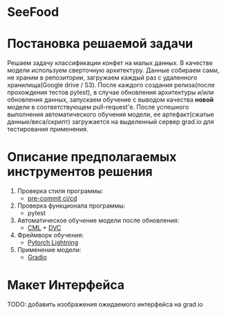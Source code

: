 # SeeFood

# Постановка решаемой задачи

Решаем задачу классификации конфет на малых данных. В качестве модели используем сверточную архитектуру. Данные собираем сами, не храним в репозитории, загружаем каждый раз с удаленного хранилища(Google drive / S3). После каждого создания релиза(после прохождения тестов pytest), в случае обновления архитектуры и/или обновления данных, запускаем обучение с выводом качества __новой__ модели в соответствующем pull-request'е. После успешного выполнения автоматического обучения модели, ее артефакт(сжатые данные/веса/скрипт) загружается на выделенный сервер grad.io для тестирования применения.

# Описание предполагаемых инструментов решения

1. Проверка стиля программы:
    - [pre-commit ci/cd](https://github.com/apps/pre-commit-ci)
2. Проверка функционала программы:
    - pytest
3. Автоматическое обучение модели после обновления:
    - [CML](https://cml.dev/) + [DVC](https://dvc.org/doc/api-reference)
4. Фреймворк обучения:
    - [Pytorch Lightning](https://lightning.ai/docs/pytorch/stable/)
5. Применение модели:
    - [Gradio](https://www.gradio.app/)

# Макет Интерфейса
TODO: добавить изображения ожидаемого интерфейса на grad.io

